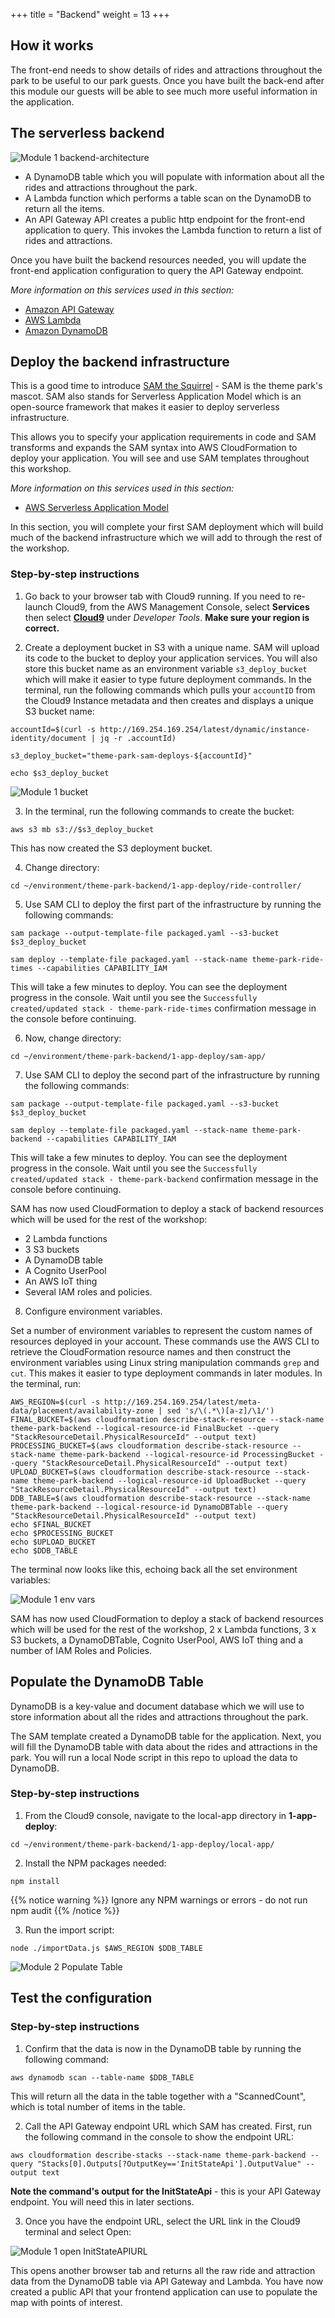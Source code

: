 +++
title = "Backend"
weight = 13
+++

## How it works

The front-end needs to show details of rides and attractions throughout the park to be useful to our park guests. Once you have built the back-end after this module our guests will be able to see much more useful information in the application.

## The serverless backend

![Module 1 backend-architecture](../images/module1-backend-arch.png)

* A DynamoDB table which you will populate with information about all the rides and attractions throughout the park.
* A Lambda function which performs a table scan on the DynamoDB to return all the items.
* An API Gateway API creates a public http endpoint for the front-end application to query. This invokes the Lambda function to return a list of rides and attractions.

Once you have built the backend resources needed, you will update the front-end application configuration to query the API Gateway endpoint.

*More information on this services used in this section:*
* [Amazon API Gateway](https://aws.amazon.com/api-gateway/)
* [AWS Lambda](https://aws.amazon.com/lambda/)
* [Amazon DynamoDB](https://aws.amazon.com/dynamodb/)

## Deploy the backend infrastructure

This is a good time to introduce [SAM the Squirrel](https://aws.amazon.com/serverless/sam/) - SAM is the theme park's mascot. SAM also stands for Serverless Application Model which is an open-source framework that makes it easier to deploy serverless infrastructure.

This allows you to specify your application requirements in code and SAM transforms and expands the SAM syntax into AWS CloudFormation to deploy your application. You will see and use SAM templates throughout this workshop.

*More information on this services used in this section:*
* [AWS Serverless Application Model](https://aws.amazon.com/serverless/sam/)

In this section, you will complete your first SAM deployment which will build much of the backend infrastructure which we will add to through the rest of the workshop.

### Step-by-step instructions

1. Go back to your browser tab with Cloud9 running. If you need to re-launch Cloud9, from the AWS Management Console, select **Services** then select [**Cloud9**](https://console.aws.amazon.com/cloud9) under *Developer Tools*. **Make sure your region is correct.**

2. Create a deployment bucket in S3 with a unique name. SAM will upload its code to the bucket to deploy your application services. You will also store this bucket name as an environment variable ```s3_deploy_bucket``` which will make it easier to type future deployment commands. In the terminal, run the following commands which pulls your ``accountID`` from the Cloud9 Instance metadata and then creates and displays a unique S3 bucket name:

```
accountId=$(curl -s http://169.254.169.254/latest/dynamic/instance-identity/document | jq -r .accountId)

s3_deploy_bucket="theme-park-sam-deploys-${accountId}"

echo $s3_deploy_bucket
```

![Module 1 bucket](../images/1-app-deploy-bucket.jpg)

3. In the terminal, run the following commands to create the bucket:
```
aws s3 mb s3://$s3_deploy_bucket
```
This has now created the S3 deployment bucket.

4. Change directory:
```
cd ~/environment/theme-park-backend/1-app-deploy/ride-controller/
```
5. Use SAM CLI to deploy the first part of the infrastructure by running the following commands:
```
sam package --output-template-file packaged.yaml --s3-bucket $s3_deploy_bucket

sam deploy --template-file packaged.yaml --stack-name theme-park-ride-times --capabilities CAPABILITY_IAM
```

This will take a few minutes to deploy. You can see the deployment progress in the console. Wait until you see the ``Successfully created/updated stack - theme-park-ride-times`` confirmation message in the console before continuing.

6. Now, change directory:
```
cd ~/environment/theme-park-backend/1-app-deploy/sam-app/
```
7. Use SAM CLI to deploy the second part of the infrastructure by running the following commands:
```
sam package --output-template-file packaged.yaml --s3-bucket $s3_deploy_bucket

sam deploy --template-file packaged.yaml --stack-name theme-park-backend --capabilities CAPABILITY_IAM
```
This will take a few minutes to deploy. You can see the deployment progress in the console. Wait until you see the ``Successfully created/updated stack - theme-park-backend`` confirmation message in the console before continuing.

SAM has now used CloudFormation to deploy a stack of backend resources which will be used for the rest of the workshop:
- 2 Lambda functions
- 3 S3 buckets
- A DynamoDB table
- A Cognito UserPool
- An AWS IoT thing
- Several IAM roles and policies.

8. Configure environment variables.

Set a number of environment variables to represent the custom names of resources deployed in your account. These commands use the AWS CLI to retrieve the CloudFormation resource names and then construct the environment variables using Linux string manipulation commands ``grep`` and ``cut``. This makes it easier to type deployment commands in later modules. In the terminal, run:

```console
AWS_REGION=$(curl -s http://169.254.169.254/latest/meta-data/placement/availability-zone | sed 's/\(.*\)[a-z]/\1/')
FINAL_BUCKET=$(aws cloudformation describe-stack-resource --stack-name theme-park-backend --logical-resource-id FinalBucket --query "StackResourceDetail.PhysicalResourceId" --output text)
PROCESSING_BUCKET=$(aws cloudformation describe-stack-resource --stack-name theme-park-backend --logical-resource-id ProcessingBucket --query "StackResourceDetail.PhysicalResourceId" --output text)
UPLOAD_BUCKET=$(aws cloudformation describe-stack-resource --stack-name theme-park-backend --logical-resource-id UploadBucket --query "StackResourceDetail.PhysicalResourceId" --output text)
DDB_TABLE=$(aws cloudformation describe-stack-resource --stack-name theme-park-backend --logical-resource-id DynamoDBTable --query "StackResourceDetail.PhysicalResourceId" --output text)
echo $FINAL_BUCKET
echo $PROCESSING_BUCKET
echo $UPLOAD_BUCKET
echo $DDB_TABLE
```

The terminal now looks like this, echoing back all the set environment variables:

![Module 1 env vars](../images/1-app-deploy-envvars.png)

SAM has now used CloudFormation to deploy a stack of backend resources which will be used for the rest of the workshop, 2 x Lambda functions, 3 x S3 buckets, a DynamoDBTable, Cognito UserPool, AWS IoT thing and a number of IAM Roles and Policies.

## Populate the DynamoDB Table

DynamoDB is a key-value and document database which we will use to store information about all the rides and attractions throughout the park.

The SAM template created a DynamoDB table for the application. Next, you will fill the DynamoDB table with data about the rides and attractions in the park. You will run a local Node script in this repo to upload the data to DynamoDB.

### Step-by-step instructions ###

1. From the Cloud9 console, navigate to the local-app directory in **1-app-deploy**:
```
cd ~/environment/theme-park-backend/1-app-deploy/local-app/
```
2. Install the NPM packages needed:
```
npm install
```

{{% notice warning %}}
Ignore any NPM warnings or errors - do not run npm audit
{{% /notice %}}

3. Run the import script:
```
node ./importData.js $AWS_REGION $DDB_TABLE
```
![Module 2 Populate Table](../images/1-app-deploy-import.png)

## Test the configuration

### Step-by-step instructions ###

1. Confirm that the data is now in the DynamoDB table by running the following command:

 ```
aws dynamodb scan --table-name $DDB_TABLE
 ```
This will return all the data in the table together with a "ScannedCount", which is total number of items in the table.

2. Call the API Gateway endpoint URL which SAM has created. First, run the following command in the console to show the endpoint URL:

```
aws cloudformation describe-stacks --stack-name theme-park-backend --query "Stacks[0].Outputs[?OutputKey=='InitStateApi'].OutputValue" --output text
```
**Note the command's output for the InitStateApi** - this is your API Gateway endpoint. You will need this in later sections.

3. Once you have the endpoint URL, select the URL link in the Cloud9 terminal and select Open:

![Module 1 open InitStateAPIURL](../images/module2-open-initstateAPIURL.png)

This opens another browser tab and returns all the raw ride and attraction data from the DynamoDB table via API Gateway and Lambda. You have now created a public API that your frontend application can use to populate the map with points of interest.
